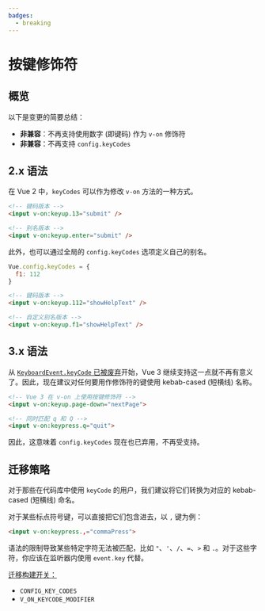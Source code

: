 ```yaml
---
badges:
  - breaking
---
```


# 按键修饰符 <MigrationBadges :badges="$frontmatter.badges" />

## 概览

以下是变更的简要总结：

- **非兼容**：不再支持使用数字 (即键码) 作为 `v-on` 修饰符
- **非兼容**：不再支持 `config.keyCodes`

## 2.x 语法

在 Vue 2 中，`keyCodes` 可以作为修改 `v-on` 方法的一种方式。

```html
<!-- 键码版本 -->
<input v-on:keyup.13="submit" />

<!-- 别名版本 -->
<input v-on:keyup.enter="submit" />
```

此外，也可以通过全局的 `config.keyCodes` 选项定义自己的别名。

```js
Vue.config.keyCodes = {
  f1: 112
}
```

```html
<!-- 键码版本 -->
<input v-on:keyup.112="showHelpText" />

<!-- 自定义别名版本 -->
<input v-on:keyup.f1="showHelpText" />
```

## 3.x 语法

从 [`KeyboardEvent.keyCode` 已被废弃](https://developer.mozilla.org/zh-CN/docs/Web/API/KeyboardEvent/keyCode)开始，Vue 3 继续支持这一点就不再有意义了。因此，现在建议对任何要用作修饰符的键使用 kebab-cased (短横线) 名称。

```html
<!-- Vue 3 在 v-on 上使用按键修饰符 -->
<input v-on:keyup.page-down="nextPage">

<!-- 同时匹配 q 和 Q -->
<input v-on:keypress.q="quit">
```

因此，这意味着 `config.keyCodes` 现在也已弃用，不再受支持。

## 迁移策略

对于那些在代码库中使用 `keyCode` 的用户，我们建议将它们转换为对应的 kebab-cased (短横线) 命名。

对于某些标点符号键，可以直接把它们包含进去，以 `,` 键为例：

```html
<input v-on:keypress.,="commaPress">
```

语法的限制导致某些特定字符无法被匹配，比如 `"`、`'`、`/`、`=`、`>` 和 `.`。对于这些字符，你应该在监听器内使用 `event.key` 代替。

[迁移构建开关：](../migration-build.html#兼容性配置)

- `CONFIG_KEY_CODES`
- `V_ON_KEYCODE_MODIFIER`
